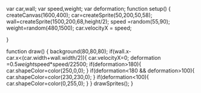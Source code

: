 var car,wall;
var speed,weight;
var deformation;
function setup() {
  createCanvas(1600,400);
  car=createSprite(50,200,50,58);
  wall=createSprite(1500,200,68,height/2);
   speed =random(55,90);
  weight=random(480,1500);
  car.velocityX = speed;

}

function draw() {
  background(80,80,80); 
  if(wall.x-car.x<(car.width+wall.width/2)){
    car.velocityX=0;
     deformation =0.5*weight*speed*speed/22500;
    if(deformation>180){
      car.shapeColor=color(250,0,0);
    }
    if(deformation<180 && deformation>100){
      car.shapeColor=color(230,230,0);
    }
    if(deformation<100){
      car.shapeColor=color(0,255,0);
    }
  } 
  drawSprites();
}

